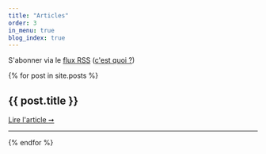 ```yaml
---
title: "Articles"
order: 3
in_menu: true
blog_index: true
---
```

<aside>
  S'abonner via le <a href="{{ '/feed.xml' | relative_url }}">flux RSS</a>
  (<a href="https://flus.fr/carnet/a-quoi-servent-les-flux.html">c'est quoi ?</a>)
</aside>

{% for post in site.posts %}
<article class="blog-item">
  <h2>
    {{ post.title }}
  </h2>

  <a href="{{post.url | relative_url}}"> Lire l'article <span aria-hidden="true">➞</span></a>
</article>
<hr />
{% endfor %} 